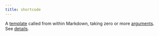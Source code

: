 ```yaml
---
title: shortcode
---
```


A [template](g)  called from within Markdown, taking zero or more [arguments](g). See&nbsp;[details](/content-management/shortcodes/).
